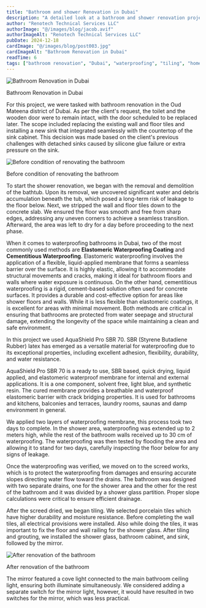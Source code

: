```yaml
---
title: "Bathroom and shower Renovation in Dubai"
description: "A detailed look at a bathroom and shower renovation project in Dubai, covering demolition, waterproofing, tiling, and finishing touches for a modern, durable result."
author: "Renotech Technical Services LLC"
authorImage: "@/images/blog/jacob.avif"
authorImageAlt: "Renotech Technical Services LLC"
pubDate: 2024-12-18
cardImage: "@/images/blog/post003.jpg"
cardImageAlt: "Bathroom Renovation in Dubai"
readTime: 6
tags: ["bathroom renovation", "Dubai", "waterproofing", "tiling", "home improvement"]
---
```


![Bathroom Renovation in Dubai](@/images/blog/post003.jpg "Bathroom Renovation in Dubai")

Bathroom Renovation in Dubai

For this project, we were tasked with bathroom renovation in the Oud Mateena district of Dubai. As per the client's request, the toilet and the wooden door were to remain intact, with the door scheduled to be replaced later. The scope included replacing the existing wall and floor tiles and installing a new sink that integrated seamlessly with the countertop of the sink cabinet. This decision was made based on the client's previous challenges with detached sinks caused by silicone glue failure or extra pressure on the sink.

  

![Before condition of renovating the bathroom](@/images/blog/post003-2.png "Before condition of renovating the bathroom")

Before condition of renovating the bathroom

To start the shower renovation, we began with the removal and demolition of the bathtub. Upon its removal, we uncovered significant water and debris accumulation beneath the tub, which posed a long-term risk of leakage to the floor below. Next, we stripped the wall and floor tiles down to the concrete slab. We ensured the floor was smooth and free from sharp edges, addressing any uneven corners to achieve a seamless transition. Afterward, the area was left to dry for a day before proceeding to the next phase.

When it comes to waterproofing bathrooms in Dubai, two of the most commonly used methods are  **Elastomeric Waterproofing Coating**  and  **Cementitious Waterproofing**. Elastomeric waterproofing involves the application of a flexible, liquid-applied membrane that forms a seamless barrier over the surface. It is highly elastic, allowing it to accommodate structural movements and cracks, making it ideal for bathroom floors and walls where water exposure is continuous. On the other hand, cementitious waterproofing is a rigid, cement-based solution often used for concrete surfaces. It provides a durable and cost-effective option for areas like shower floors and walls. While it is less flexible than elastomeric coatings, it is excellent for areas with minimal movement. Both methods are critical in ensuring that bathrooms are protected from water seepage and structural damage, extending the longevity of the space while maintaining a clean and safe environment.

In this project we used AquaShield Pro SBR 70. SBR (Styrene Butadiene Rubber) latex has emerged as a versatile material for waterproofing due to its exceptional properties, including excellent adhesion, flexibility, durability, and water resistance.

AquaShield Pro SBR 70 is a ready to use, SBR based, quick drying, liquid applied, and elastomeric waterproof membrane for internal and external applications. It is a one component, solvent free, light blue, and synthetic resin. The cured membrane provides a breathable and waterproof elastomeric barrier with crack bridging properties. It is used for bathrooms and kitchens, balconies and terraces, laundry rooms, saunas and damp environment in general.

We applied two layers of waterproofing membrane, this process took two days to complete. In the shower area, waterproofing was extended up to 2 meters high, while the rest of the bathroom walls received up to 30 cm of waterproofing. The waterproofing was then tested by flooding the area and allowing it to stand for two days, carefully inspecting the floor below for any signs of leakage.

Once the waterproofing was verified, we moved on to the screed works, which is to protect the waterproofing from damages and ensuring accurate slopes directing water flow toward the drains. The bathroom was designed with two separate drains, one for the shower area and the other for the rest of the bathroom and it was divided by a shower glass partition. Proper slope calculations were critical to ensure efficient drainage.

After the screed dried, we began tiling. We selected porcelain tiles which have higher durability and moisture resistance. Before completing the wall tiles, all electrical provisions were installed. Also while doing the tiles, it was important to fix the floor and wall railing for the shower glass. After tiling and grouting, we installed the shower glass, bathroom cabinet, and sink, followed by the mirror.

  

![After renovation of the bathroom](@/images/blog/post003-3.png "After renovation of the bathroom")

After renovation of the bathroom

The mirror featured a cove light connected to the main bathroom ceiling light, ensuring both illuminate simultaneously. We considered adding a separate switch for the mirror light, however, it would have resulted in two switches for the mirror, which was less practical.